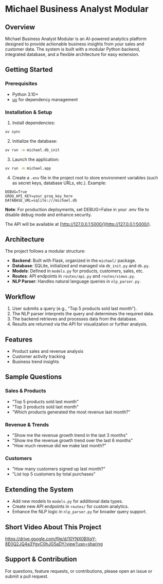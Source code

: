 # Michael Business Analyst Modular

## Overview

Michael Business Analyst Modular is an AI-powered analytics platform designed to provide actionable business insights from your sales and customer data. The system is built with a modular Python backend, integrated database, and a flexible architecture for easy extension.

## Getting Started

### Prerequisites

- Python 3.10+
- [uv](https://github.com/astral-sh/uv) for dependency management

### Installation & Setup

1. Install dependencies:

```bash
uv sync
```

2. Initialize the database:

```bash
uv run -m michael.db_init
```

3. Launch the application:

```bash
uv run -m michael.app
```

4. Create a `.env` file in the project root to store environment variables (such as secret keys, database URLs, etc.). Example:

```env
DEBUG=True
GROQ_API_KEY=your_groq_key_here
DATABASE_URL=sqlite:///michael.db
```

**Note**: For production deployments, set DEBUG=False in your .env file to disable debug mode and enhance security.

The API will be available at [http://127.0.0.1:5000/](http://127.0.0.1:5000/).

## Architecture

The project follows a modular structure:

- **Backend**: Built with Flask, organized in the `michael/` package.
- **Database**: SQLite, initialized and managed via `db_init.py` and `db.py`.
- **Models**: Defined in `models.py` for products, customers, sales, etc.
- **Routes**: API endpoints in `routes/api.py` and `routes/views.py`.
- **NLP Parser**: Handles natural language queries in `nlp_parser.py`.

## Workflow

1. User submits a query (e.g., "Top 5 products sold last month").
2. The NLP parser interprets the query and determines the required data.
3. The backend retrieves and processes data from the database.
4. Results are returned via the API for visualization or further analysis.

## Features

- Product sales and revenue analysis
- Customer activity tracking
- Business trend insights

## Sample Questions

### Sales & Products

- "Top 5 products sold last month"
- "Top 3 products sold last month"
- "Which products generated the most revenue last month?"

### Revenue & Trends

- "Show me the revenue growth trend in the last 3 months"
- "Show me the revenue growth trend over the last 6 months"
- "How much revenue did we make last month?"

### Customers

- "How many customers signed up last month?"
- "List top 5 customers by total purchases"

## Extending the System

- Add new models to `models.py` for additional data types.
- Create new API endpoints in `routes/` for custom analytics.
- Enhance the NLP logic in `nlp_parser.py` for broader query support.

## Short Video About This Project

https://drive.google.com/file/d/10YNX0BXqY-8E0Q2JQ4a3YgvC0hJG5aDY/view?usp=sharing

## Support & Contribution

For questions, feature requests, or contributions, please open an issue or submit a pull request.

